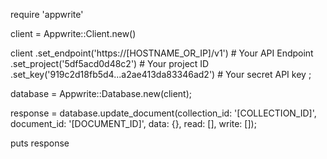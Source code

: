 require 'appwrite'

client = Appwrite::Client.new()

client
    .set_endpoint('https://[HOSTNAME_OR_IP]/v1') # Your API Endpoint
    .set_project('5df5acd0d48c2') # Your project ID
    .set_key('919c2d18fb5d4...a2ae413da83346ad2') # Your secret API key
;

database = Appwrite::Database.new(client);

response = database.update_document(collection_id: '[COLLECTION_ID]', document_id: '[DOCUMENT_ID]', data: {}, read: [], write: []);

puts response